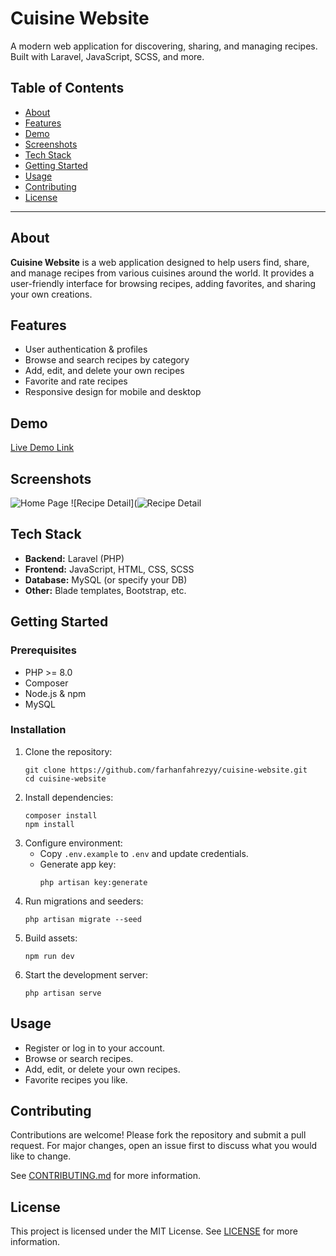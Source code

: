 
# Cuisine Website

A modern web application for discovering, sharing, and managing recipes. Built with Laravel, JavaScript, SCSS, and more.

## Table of Contents

- [About](#about)
- [Features](#features)
- [Demo](#demo)
- [Screenshots](#screenshots)
- [Tech Stack](#tech-stack)
- [Getting Started](#getting-started)
- [Usage](#usage)
- [Contributing](#contributing)
- [License](#license)

---

## About

**Cuisine Website** is a web application designed to help users find, share, and manage recipes from various cuisines around the world. It provides a user-friendly interface for browsing recipes, adding favorites, and sharing your own creations.

## Features

- User authentication & profiles
- Browse and search recipes by category
- Add, edit, and delete your own recipes
- Favorite and rate recipes
- Responsive design for mobile and desktop

## Demo

[Live Demo Link](#) <!-- Add the link if available -->

## Screenshots

<!-- Include images/screenshots of your app here -->
![Home Page](screenshots/![image](https://github.com/user-attachments/assets/42f65534-ec19-426a-b76d-0d4fce015628)
)
![Recipe Detail](![Recipe Detail](![image](https://github.com/user-attachments/assets/4f7a7549-a3ad-4dab-88d1-ee005e685822))

## Tech Stack

- **Backend:** Laravel (PHP)
- **Frontend:** JavaScript, HTML, CSS, SCSS
- **Database:** MySQL (or specify your DB)
- **Other:** Blade templates, Bootstrap, etc.

## Getting Started

### Prerequisites

- PHP >= 8.0
- Composer
- Node.js & npm
- MySQL

### Installation

1. Clone the repository:
   ```
   git clone https://github.com/farhanfahrezyy/cuisine-website.git
   cd cuisine-website
   ```
2. Install dependencies:
   ```
   composer install
   npm install
   ```
3. Configure environment:
   - Copy `.env.example` to `.env` and update credentials.
   - Generate app key:
     ```
     php artisan key:generate
     ```
4. Run migrations and seeders:
   ```
   php artisan migrate --seed
   ```
5. Build assets:
   ```
   npm run dev
   ```
6. Start the development server:
   ```
   php artisan serve
   ```

## Usage

- Register or log in to your account.
- Browse or search recipes.
- Add, edit, or delete your own recipes.
- Favorite recipes you like.

## Contributing

Contributions are welcome! Please fork the repository and submit a pull request. For major changes, open an issue first to discuss what you would like to change.

See [CONTRIBUTING.md](CONTRIBUTING.md) for more information.

## License

This project is licensed under the MIT License. See [LICENSE](LICENSE) for more information.
